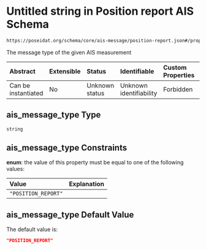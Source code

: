 # Untitled string in Position report AIS Schema

```txt
https://poseidat.org/schema/core/ais-message/position-report.json#/properties/ais_message_type
```

The message type of the given AIS measurement

| Abstract            | Extensible | Status         | Identifiable            | Custom Properties | Additional Properties | Access Restrictions | Defined In                                                                                    |
| :------------------ | :--------- | :------------- | :---------------------- | :---------------- | :-------------------- | :------------------ | :-------------------------------------------------------------------------------------------- |
| Can be instantiated | No         | Unknown status | Unknown identifiability | Forbidden         | Allowed               | none                | [position-report.json*](schemas/core/ais-message/position-report.json "open original schema") |

## ais_message_type Type

`string`

## ais_message_type Constraints

**enum**: the value of this property must be equal to one of the following values:

| Value               | Explanation |
| :------------------ | :---------- |
| `"POSITION_REPORT"` |             |

## ais_message_type Default Value

The default value is:

```json
"POSITION_REPORT"
```
